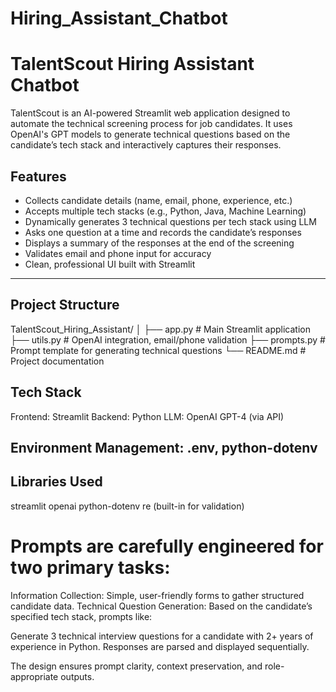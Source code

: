 # Hiring_Assistant_Chatbot

# TalentScout Hiring Assistant Chatbot

TalentScout is an AI-powered Streamlit web application designed to automate the technical screening process for job candidates. It uses OpenAI's GPT models to generate technical questions based on the candidate’s tech stack and interactively captures their responses.

## Features

- Collects candidate details (name, email, phone, experience, etc.)
- Accepts multiple tech stacks (e.g., Python, Java, Machine Learning)
- Dynamically generates 3 technical questions per tech stack using LLM
- Asks one question at a time and records the candidate’s responses
- Displays a summary of the responses at the end of the screening
- Validates email and phone input for accuracy
- Clean, professional UI built with Streamlit

---

## Project Structure

TalentScout_Hiring_Assistant/
│
├── app.py # Main Streamlit application
├── utils.py # OpenAI integration, email/phone validation
├── prompts.py # Prompt template for generating technical questions
└── README.md # Project documentation

## Tech Stack
Frontend: Streamlit
Backend: Python
LLM: OpenAI GPT-4 (via API)

## Environment Management: .env, python-dotenv

## Libraries Used
streamlit
openai
python-dotenv
re (built-in for validation)


# Prompts are carefully engineered for two primary tasks:

Information Collection:
Simple, user-friendly forms to gather structured candidate data.
Technical Question Generation:
Based on the candidate’s specified tech stack, prompts like:

Generate 3 technical interview questions for a candidate with 2+ years of experience in Python.
Responses are parsed and displayed sequentially.

The design ensures prompt clarity, context preservation, and role-appropriate outputs.
